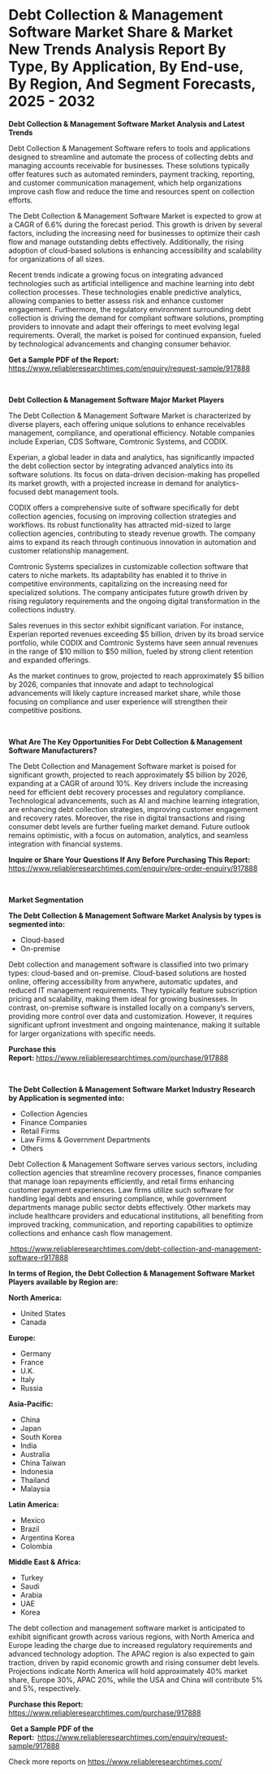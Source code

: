 <p><h1>Debt Collection & Management Software Market Share & Market New Trends Analysis Report By Type, By Application, By End-use, By Region, And Segment Forecasts, 2025 - 2032</h1></p><p><strong>Debt Collection & Management Software Market Analysis and Latest Trends</strong></p>
<p><p>Debt Collection & Management Software refers to tools and applications designed to streamline and automate the process of collecting debts and managing accounts receivable for businesses. These solutions typically offer features such as automated reminders, payment tracking, reporting, and customer communication management, which help organizations improve cash flow and reduce the time and resources spent on collection efforts.</p><p>The Debt Collection & Management Software Market is expected to grow at a CAGR of 6.6% during the forecast period. This growth is driven by several factors, including the increasing need for businesses to optimize their cash flow and manage outstanding debts effectively. Additionally, the rising adoption of cloud-based solutions is enhancing accessibility and scalability for organizations of all sizes.</p><p>Recent trends indicate a growing focus on integrating advanced technologies such as artificial intelligence and machine learning into debt collection processes. These technologies enable predictive analytics, allowing companies to better assess risk and enhance customer engagement. Furthermore, the regulatory environment surrounding debt collection is driving the demand for compliant software solutions, prompting providers to innovate and adapt their offerings to meet evolving legal requirements. Overall, the market is poised for continued expansion, fueled by technological advancements and changing consumer behavior.</p></p>
<p><strong>Get a Sample PDF of the Report:&nbsp;</strong> <a href="https://www.reliableresearchtimes.com/enquiry/request-sample/917888?utm_campaign=3031&utm_medium=2&utm_source=Github&utm_content=ia&utm_term=07032025&utm_id=debt-collection-management-software">https://www.reliableresearchtimes.com/enquiry/request-sample/917888</a></p>
<p>&nbsp;</p>
<p><strong>Debt Collection & Management Software Major Market Players</strong></p>
<p><p>The Debt Collection & Management Software Market is characterized by diverse players, each offering unique solutions to enhance receivables management, compliance, and operational efficiency. Notable companies include Experian, CDS Software, Comtronic Systems, and CODIX.</p><p>Experian, a global leader in data and analytics, has significantly impacted the debt collection sector by integrating advanced analytics into its software solutions. Its focus on data-driven decision-making has propelled its market growth, with a projected increase in demand for analytics-focused debt management tools.</p><p>CODIX offers a comprehensive suite of software specifically for debt collection agencies, focusing on improving collection strategies and workflows. Its robust functionality has attracted mid-sized to large collection agencies, contributing to steady revenue growth. The company aims to expand its reach through continuous innovation in automation and customer relationship management.</p><p>Comtronic Systems specializes in customizable collection software that caters to niche markets. Its adaptability has enabled it to thrive in competitive environments, capitalizing on the increasing need for specialized solutions. The company anticipates future growth driven by rising regulatory requirements and the ongoing digital transformation in the collections industry.</p><p>Sales revenues in this sector exhibit significant variation. For instance, Experian reported revenues exceeding $5 billion, driven by its broad service portfolio, while CODIX and Comtronic Systems have seen annual revenues in the range of $10 million to $50 million, fueled by strong client retention and expanded offerings.</p><p>As the market continues to grow, projected to reach approximately $5 billion by 2026, companies that innovate and adapt to technological advancements will likely capture increased market share, while those focusing on compliance and user experience will strengthen their competitive positions.</p></p>
<p>&nbsp;</p>
<p><strong>What Are The Key Opportunities For Debt Collection & Management Software Manufacturers?</strong></p>
<p><p>The Debt Collection and Management Software market is poised for significant growth, projected to reach approximately $5 billion by 2026, expanding at a CAGR of around 10%. Key drivers include the increasing need for efficient debt recovery processes and regulatory compliance. Technological advancements, such as AI and machine learning integration, are enhancing debt collection strategies, improving customer engagement and recovery rates. Moreover, the rise in digital transactions and rising consumer debt levels are further fueling market demand. Future outlook remains optimistic, with a focus on automation, analytics, and seamless integration with financial systems.</p></p>
<p><strong>Inquire or Share Your Questions If Any Before Purchasing This Report:</strong> <a href="https://www.reliableresearchtimes.com/enquiry/pre-order-enquiry/917888?utm_campaign=3031&utm_medium=2&utm_source=Github&utm_content=ia&utm_term=07032025&utm_id=debt-collection-management-software">https://www.reliableresearchtimes.com/enquiry/pre-order-enquiry/917888</a></p>
<p>&nbsp;</p>
<p><strong>Market Segmentation</strong></p>
<p><strong>The Debt Collection & Management Software Market Analysis by types is segmented into:</strong></p>
<p><ul><li>Cloud-based</li><li>On-premise</li></ul></p>
<p><p>Debt collection and management software is classified into two primary types: cloud-based and on-premise. Cloud-based solutions are hosted online, offering accessibility from anywhere, automatic updates, and reduced IT management requirements. They typically feature subscription pricing and scalability, making them ideal for growing businesses. In contrast, on-premise software is installed locally on a company’s servers, providing more control over data and customization. However, it requires significant upfront investment and ongoing maintenance, making it suitable for larger organizations with specific needs.</p></p>
<p><strong>Purchase this Report:&nbsp;</strong><a href="https://www.reliableresearchtimes.com/purchase/917888?utm_campaign=3031&utm_medium=2&utm_source=Github&utm_content=ia&utm_term=07032025&utm_id=debt-collection-management-software">https://www.reliableresearchtimes.com/purchase/917888</a></p>
<p>&nbsp;</p>
<p><strong>The Debt Collection & Management Software Market Industry Research by Application is segmented into:</strong></p>
<p><ul><li>Collection Agencies</li><li>Finance Companies</li><li>Retail Firms</li><li>Law Firms & Government Departments</li><li>Others</li></ul></p>
<p><p>Debt Collection & Management Software serves various sectors, including collection agencies that streamline recovery processes, finance companies that manage loan repayments efficiently, and retail firms enhancing customer payment experiences. Law firms utilize such software for handling legal debts and ensuring compliance, while government departments manage public sector debts effectively. Other markets may include healthcare providers and educational institutions, all benefiting from improved tracking, communication, and reporting capabilities to optimize collections and enhance cash flow management.</p></p>
<p><a href="https://www.reliableresearchtimes.com/debt-collection-and-management-software-r917888?utm_campaign=3031&utm_medium=2&utm_source=Github&utm_content=ia&utm_term=07032025&utm_id=debt-collection-management-software">&nbsp;https://www.reliableresearchtimes.com/debt-collection-and-management-software-r917888</a></p>
<p><strong>In terms of Region, the Debt Collection & Management Software Market Players available by Region are:</strong></p>
<p>
    <p> <strong> North America: </strong>
        <ul>
            <li>United States</li>
            <li>Canada</li>
        </ul>
        </p> 
    <p> <strong> Europe: </strong>
        <ul>
            <li>Germany</li>
            <li>France</li>
            <li>U.K.</li>
            <li>Italy</li>
            <li>Russia</li>
        </ul>
        </p> 
    <p> <strong> Asia-Pacific: </strong>
        <ul>
            <li>China</li>
            <li>Japan</li>
            <li>South Korea</li>
            <li>India</li>
            <li>Australia</li>
            <li>China Taiwan</li>
            <li>Indonesia</li>
            <li>Thailand</li>
            <li>Malaysia</li>
        </ul>
        </p> 
    <p> <strong> Latin America: </strong>
        <ul>
            <li>Mexico</li>
            <li>Brazil</li>
            <li>Argentina Korea</li>
            <li>Colombia</li>
        </ul>
        </p> 
    <p> <strong> Middle East & Africa: </strong>
        <ul>
            <li>Turkey</li>
            <li>Saudi</li>
            <li>Arabia</li>
            <li>UAE</li>
            <li>Korea</li>
        </ul>
    </p>
    </p>
<p><p>The debt collection and management software market is anticipated to exhibit significant growth across various regions, with North America and Europe leading the charge due to increased regulatory requirements and advanced technology adoption. The APAC region is also expected to gain traction, driven by rapid economic growth and rising consumer debt levels. Projections indicate North America will hold approximately 40% market share, Europe 30%, APAC 20%, while the USA and China will contribute 5% and 5%, respectively.</p></p>
<p><strong>Purchase this Report: </strong><a href="https://www.reliableresearchtimes.com/purchase/917888?utm_campaign=3031&utm_medium=2&utm_source=Github&utm_content=ia&utm_term=07032025&utm_id=debt-collection-management-software">https://www.reliableresearchtimes.com/purchase/917888</a></p>
<p>&nbsp;<strong>Get a Sample PDF of the Report:&nbsp;&nbsp;</strong><a href="https://www.reliableresearchtimes.com/enquiry/request-sample/917888?utm_campaign=3031&utm_medium=2&utm_source=Github&utm_content=ia&utm_term=07032025&utm_id=debt-collection-management-software">https://www.reliableresearchtimes.com/enquiry/request-sample/917888</a></p>
<p><strong></strong></p>
<p>Check more reports on <a href="https://www.reliableresearchtimes.com/?utm_campaign=3031&utm_medium=2&utm_source=Github&utm_content=ia&utm_term=07032025&utm_id=debt-collection-management-software">https://www.reliableresearchtimes.com/</a></p>